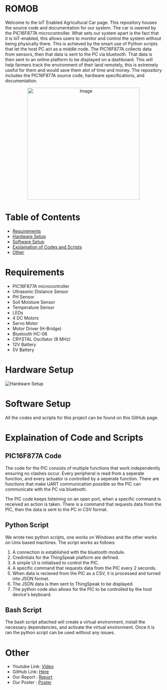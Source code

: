 # ROMOB
Welcome to the IoT Enabled Agricultural Car page. This repository houses the source code and documentation for our system. The car is owered by the PIC16F877A microcontroller. What sets our system apart is the fact that it is IoT-enabled, this allows users to monitor and control the system without being physically there. This is achieved by the smart use of Python scripts that let the host PC act as a middle node. The PIC16F877A collects data from sensors, then that data is sent to the PC via bluetooth. That data is then sent to an online platform to be displayed on a dashboard. This will help farmers track the environment of their land remotely, this is extremely useful for them and would save them alot of time and money. The repository includes the PIC16F877A source code, hardware specifications, and documentation. 


<p align="center">
  <img src="Pictures\Porject.jpeg" alt="Image" width="360"/>
</p>


# Table of Contents
- <span style="color:blue">[Requirements](#requirements)</span>
- <span style="color:blue">[Hardware Setup](#hardware-setup)</span>
- <span style="color:blue">[Software Setup](#software-setup)</span>
- <span style="color:blue">[Explaination of Codes and Scripts](#Explaination-of-Code-and-Scripts)</span>
- <span style="color:blue">[Other](#Other)</span>
# Requirements
- PIC16F877A microcontroller
- Ultrasonic Distance Sensor
- PH Sensor
- Soil Moisture Sensor
- Temperature Sensor
- LEDs
- 4 DC Motors
- Servo Motor
- Motor Driver (H-Bridge)
- Bluetooth HC-06
- CRYSTAL Oscillator (8 MHz)
- 12V Battery
- 5V Battery

# Hardware Setup
![Hardware Setup](Pictures/Schematic.jpg)


# Software Setup
All the codes and scripts for this project can be found on this GitHub page. 

# Explaination of Code and Scripts

## PIC16F877A Code
The code for the PIC consists of multiple functions that work independently ensuring no clashes occur. Every peripheral is read from a seperate function, and every actuator is controlled by a seperate function. There are functions that make UART communication possible so the PIC can communicate with the PC via bluetooth. 

The PIC code keeps listeining on an open port, when a specific command is received an action is taken. There is a command that requests data from the PIC, then the data is sent to the PC in CSV format. 

## Python Script
We wrote two python scripts, one works on Windows and the other works on Unix based machines. The script works as follows:
1) A connection is established with the bluetooth module.
2) Credintials for the ThingSpeak platform are defined.
3) A simple UI is initialised to control the PIC.
4) A specific command that requests data from the PIC every 2 seconds.
5) When data is recieved from the PIC as a CSV, it is processed and turned into JSON format.
6) The JSON data is then sent to ThingSpeak to be displayed.
7) The python code also allows for the PIC to be controlled by the host device's keyboard.

## Bash Script
The bash script attached will create a virtual environment, install the necessary dependancies, and activate the virtual environment. Once it is ran the python script can be used without any issues.


# Other
- Youtube Link: [Video](https://youtu.be/1dOM5fpYLpE?si=kVBcAm1XXoWLi0Nx)
- GitHub Link: [Here](https://youtu.be/1dOM5fpYLpE?si=kVBcAm1XXoWLi0Nx)
- Our Report : <span style="color:blue">[Report](EmbeddedProjectReport.pdf)</span>
- Our Poster : <span style="color:blue">[Poster](Embedded_Project_Poster)</span>
